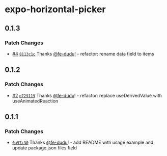 # expo-horizontal-picker

## 0.1.3

### Patch Changes

- [#4](https://github.com/fe-dudu/expo-horizontal-picker/pull/4) [`8113c1c`](https://github.com/fe-dudu/expo-horizontal-picker/commit/8113c1cb0a2a39a22f8a6feba40c12d7a1e33261) Thanks [@fe-dudu](https://github.com/fe-dudu)! - refactor: rename data field to items

## 0.1.2

### Patch Changes

- [#2](https://github.com/fe-dudu/expo-horizontal-picker/pull/2) [`e729119`](https://github.com/fe-dudu/expo-horizontal-picker/commit/e72911998bd791df49d2d9550d062c29ba99d4b8) Thanks [@fe-dudu](https://github.com/fe-dudu)! - refactor: replace useDerivedValue with useAnimatedReaction

## 0.1.1

### Patch Changes

- [`0a97c30`](https://github.com/fe-dudu/expo-horizontal-picker/commit/0a97c30796d803d5c9e1093c6cba9a9a9b72f228) Thanks [@fe-dudu](https://github.com/fe-dudu)! - add README with usage example and update package.json files field
